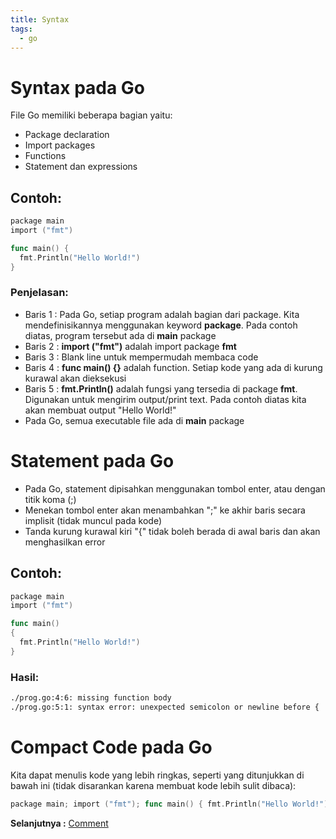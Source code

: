 ```yaml
---
title: Syntax
tags:
  - go
---
```


# Syntax pada Go

File Go memiliki beberapa bagian yaitu:

- Package declaration
- Import packages
- Functions
- Statement dan expressions

## Contoh:

```go
package main
import ("fmt")

func main() {
  fmt.Println("Hello World!")
}
```

### Penjelasan:

- Baris 1 : Pada Go, setiap program adalah bagian dari package. Kita mendefinisikannya menggunakan keyword **package**. Pada contoh diatas, program tersebut ada di **main** package
- Baris 2 : **import ("fmt")** adalah import package **fmt**
- Baris 3 : Blank line untuk mempermudah membaca code
- Baris 4 : **func main() {}** adalah function. Setiap kode yang ada di kurung kurawal akan dieksekusi
- Baris 5 : **fmt.Println()** adalah fungsi yang tersedia di package **fmt**. Digunakan untuk mengirim output/print text. Pada contoh diatas kita akan membuat output "Hello World!"
- Pada Go, semua executable file ada di **main** package

# Statement pada Go

- Pada Go, statement dipisahkan menggunakan tombol enter, atau dengan titik koma (;)
- Menekan tombol enter akan menambahkan ";" ke akhir baris secara implisit (tidak muncul pada kode)
- Tanda kurung kurawal kiri "{" tidak boleh berada di awal baris dan akan menghasilkan error

## Contoh:

```go
package main
import ("fmt")

func main()
{
  fmt.Println("Hello World!")
}
```

### Hasil:

```bash
./prog.go:4:6: missing function body
./prog.go:5:1: syntax error: unexpected semicolon or newline before {
```

# Compact Code pada Go

Kita dapat menulis kode yang lebih ringkas, seperti yang ditunjukkan di bawah ini (tidak disarankan karena membuat kode lebih sulit dibaca):

```go
package main; import ("fmt"); func main() { fmt.Println("Hello World!");}
```

**Selanjutnya :** [Comment](/backend/go/basic/comment.md)
